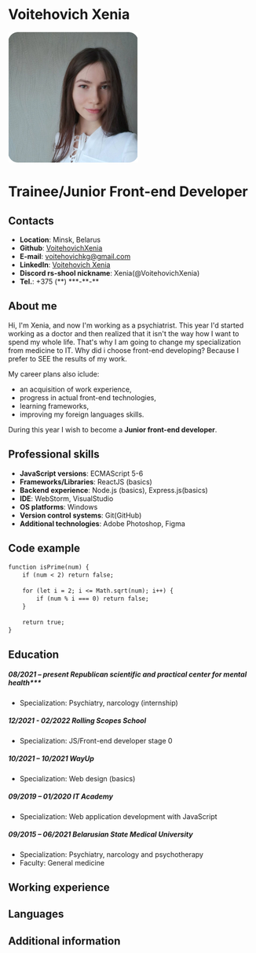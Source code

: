 # Voitehovich Xenia
![Photo](assets/img/photo.jpg)

# Trainee/Junior Front-end Developer

## Contacts
- **Location**: Minsk, Belarus
- **Github**: [VoitehovichXenia](https://github.com/VoitehovichXenia)
- **E-mail**: voitehovichkg@gmail.com
- **LinkedIn**: [Voitehovich Xenia](https://www.linkedin.com/in/xenia-voitehovich-12a48a1a0/)
- **Discord rs-shool nickname**: Xenia\(@VoitehovichXenia\)
- **Tel.**: +375 (\*\*) \*\*\*-\*\*-\*\*

## About me
Hi, I'm Xenia, and now I'm working as a psychiatrist. This year I'd started working as a doctor and then realized that it isn't the way how I want to spend my whole life. That's why I am going to change my specialization from medicine to IT. Why did i choose front-end developing? Because I prefer to SEE the results of my work.

My career plans also iclude:
- an acquisition of work experience, 
- progress in actual front-end technologies,  
- learning frameworks, 
- improving my foreign languages skills.

During this year I wish to become a **Junior front-end developer**.

## Professional skills
- **JavaScript versions**: ECMAScript 5-6
- **Frameworks/Libraries**: ReactJS (basics)
- **Backend experience**: Node.js (basics), Express.js(basics)
- **IDE**: WebStorm, VisualStudio
- **OS platforms**: Windows
- **Version control systems**: Git(GitHub)
- **Additional technologies**: Adobe Photoshop, Figma

## Code example
```
function isPrime(num) {
    if (num < 2) return false;
  
    for (let i = 2; i <= Math.sqrt(num); i++) {
        if (num % i === 0) return false;
    }
  
    return true;
}
```

## Education
##### 08/2021 – present Republican scientific and practical center for mental health***
- Specialization: Psychiatry, narcology (internship)

##### 12/2021 - 02/2022 Rolling Scopes School
- Specialization: JS/Front-end developer stage 0

##### 10/2021 – 10/2021 WayUp
- Specialization: Web design (basics)

##### 09/2019 – 01/2020 IT Academy
- Specialization: Web application development with JavaScript

##### 09/2015 – 06/2021 Belarusian State Medical University
- Specialization: Psychiatry, narcology and psychotherapy
- Faculty: General medicine

## Working experience

## Languages

## Additional information
